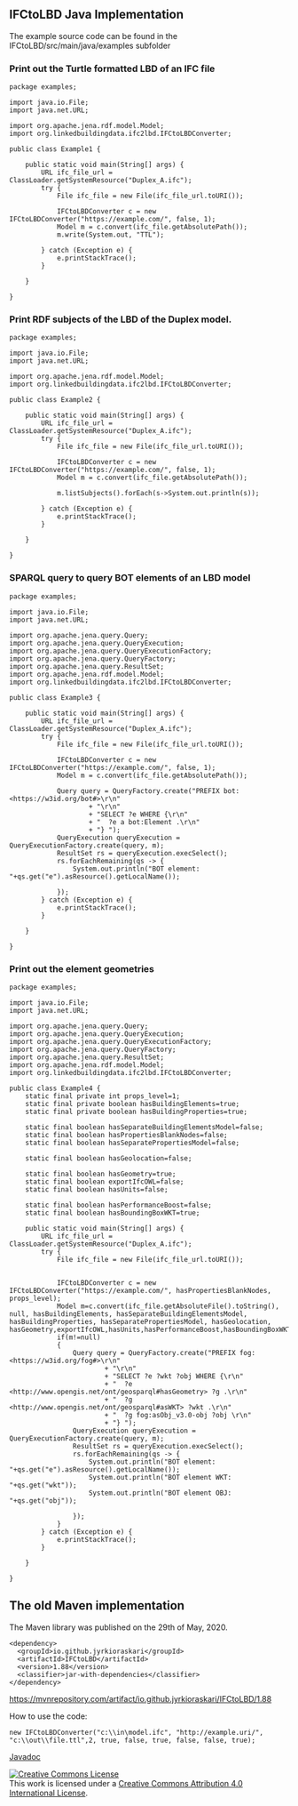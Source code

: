 
## IFCtoLBD Java Implementation

The example source code can be found in the IFCtoLBD/src/main/java/examples  subfolder


### Print out the Turtle formatted LBD of an IFC file

```
package examples;

import java.io.File;
import java.net.URL;

import org.apache.jena.rdf.model.Model;
import org.linkedbuildingdata.ifc2lbd.IFCtoLBDConverter;

public class Example1 {

	public static void main(String[] args) {
		URL ifc_file_url = ClassLoader.getSystemResource("Duplex_A.ifc");
		try {
			File ifc_file = new File(ifc_file_url.toURI());

			IFCtoLBDConverter c = new IFCtoLBDConverter("https://example.com/", false, 1);
			Model m = c.convert(ifc_file.getAbsolutePath());
			m.write(System.out, "TTL");

		} catch (Exception e) {
			e.printStackTrace();
		}

	}

}

```

### Print RDF subjects of the LBD of the Duplex model. 
```
package examples;

import java.io.File;
import java.net.URL;

import org.apache.jena.rdf.model.Model;
import org.linkedbuildingdata.ifc2lbd.IFCtoLBDConverter;

public class Example2 {

	public static void main(String[] args) {
		URL ifc_file_url = ClassLoader.getSystemResource("Duplex_A.ifc");
		try {
			File ifc_file = new File(ifc_file_url.toURI());

			IFCtoLBDConverter c = new IFCtoLBDConverter("https://example.com/", false, 1);
			Model m = c.convert(ifc_file.getAbsolutePath());
			
			m.listSubjects().forEach(s->System.out.println(s));

		} catch (Exception e) {
			e.printStackTrace();
		}

	}

}

```


### SPARQL query to query BOT elements of an LBD model
```
package examples;

import java.io.File;
import java.net.URL;

import org.apache.jena.query.Query;
import org.apache.jena.query.QueryExecution;
import org.apache.jena.query.QueryExecutionFactory;
import org.apache.jena.query.QueryFactory;
import org.apache.jena.query.ResultSet;
import org.apache.jena.rdf.model.Model;
import org.linkedbuildingdata.ifc2lbd.IFCtoLBDConverter;

public class Example3 {

	public static void main(String[] args) {
		URL ifc_file_url = ClassLoader.getSystemResource("Duplex_A.ifc");
		try {
			File ifc_file = new File(ifc_file_url.toURI());

			IFCtoLBDConverter c = new IFCtoLBDConverter("https://example.com/", false, 1);
			Model m = c.convert(ifc_file.getAbsolutePath());
			
			Query query = QueryFactory.create("PREFIX bot: <https://w3id.org/bot#>\r\n"
					+ "\r\n"
					+ "SELECT ?e WHERE {\r\n"
					+ "  ?e a bot:Element .\r\n"
					+ "} ");
			QueryExecution queryExecution = QueryExecutionFactory.create(query, m);
			ResultSet rs = queryExecution.execSelect();
			rs.forEachRemaining(qs -> {
				System.out.println("BOT element: "+qs.get("e").asResource().getLocalName());
				
			});
		} catch (Exception e) {
			e.printStackTrace();
		}

	}

}

```


### Print out the element geometries
```
package examples;

import java.io.File;
import java.net.URL;

import org.apache.jena.query.Query;
import org.apache.jena.query.QueryExecution;
import org.apache.jena.query.QueryExecutionFactory;
import org.apache.jena.query.QueryFactory;
import org.apache.jena.query.ResultSet;
import org.apache.jena.rdf.model.Model;
import org.linkedbuildingdata.ifc2lbd.IFCtoLBDConverter;

public class Example4 {
	static final private int props_level=1;
	static final private boolean hasBuildingElements=true;
	static final private boolean hasBuildingProperties=true;
	
	static final boolean hasSeparateBuildingElementsModel=false; 
	static final boolean hasPropertiesBlankNodes=false;
	static final boolean hasSeparatePropertiesModel=false;
	
	static final boolean hasGeolocation=false;
	
	static final boolean hasGeometry=true;
	static final boolean exportIfcOWL=false;
	static final boolean hasUnits=false;
    
	static final boolean hasPerformanceBoost=false;
	static final boolean hasBoundingBoxWKT=true;

	public static void main(String[] args) {
		URL ifc_file_url = ClassLoader.getSystemResource("Duplex_A.ifc");
		try {
			File ifc_file = new File(ifc_file_url.toURI());

			
			IFCtoLBDConverter c = new IFCtoLBDConverter("https://example.com/", hasPropertiesBlankNodes, props_level);
			Model m=c.convert(ifc_file.getAbsoluteFile().toString(), null, hasBuildingElements, hasSeparateBuildingElementsModel, hasBuildingProperties, hasSeparatePropertiesModel, hasGeolocation, hasGeometry,exportIfcOWL,hasUnits,hasPerformanceBoost,hasBoundingBoxWKT);
			if(m!=null)
			{
				Query query = QueryFactory.create("PREFIX fog: <https://w3id.org/fog#>\r\n"
						+ "\r\n"
						+ "SELECT ?e ?wkt ?obj WHERE {\r\n"
						+ "  ?e <http://www.opengis.net/ont/geosparql#hasGeometry> ?g .\r\n"
						+ "  ?g <http://www.opengis.net/ont/geosparql#asWKT> ?wkt .\r\n"
						+ "  ?g fog:asObj_v3.0-obj ?obj \r\n"
						+ "} ");
				QueryExecution queryExecution = QueryExecutionFactory.create(query, m);
				ResultSet rs = queryExecution.execSelect();
				rs.forEachRemaining(qs -> {
					System.out.println("BOT element: "+qs.get("e").asResource().getLocalName());
					System.out.println("BOT element WKT: "+qs.get("wkt"));
					System.out.println("BOT element OBJ: "+qs.get("obj"));
					
				});
			}
		} catch (Exception e) {
			e.printStackTrace();
		}

	}

}
```

## The old Maven implementation
The Maven library was published on the 29th of May, 2020.  

```
<dependency>
  <groupId>io.github.jyrkioraskari</groupId>
  <artifactId>IFCtoLBD</artifactId>
  <version>1.88</version>
  <classifier>jar-with-dependencies</classifier>
</dependency>
```
https://mvnrepository.com/artifact/io.github.jyrkioraskari/IFCtoLBD/1.88



How to use the code:
```
new IFCtoLBDConverter("c:\\in\model.ifc", "http://example.uri/", "c:\\out\\file.ttl",2, true, false, true, false, false, true);
```
[Javadoc](https://jyrkioraskari.github.io/IFCtoLBD/org/lbd/ifc2lbd/IFCtoLBDConverter.html)

[![Creative Commons License](https://i.creativecommons.org/l/by/4.0/88x31.png)](http://creativecommons.org/licenses/by/4.0/)  
This work is licensed under a [Creative Commons Attribution 4.0 International License](http://creativecommons.org/licenses/by/4.0/).